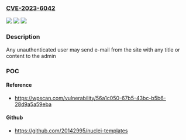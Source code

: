 ### [CVE-2023-6042](https://cve.mitre.org/cgi-bin/cvename.cgi?name=CVE-2023-6042)
![](https://img.shields.io/static/v1?label=Product&message=Getwid&color=blue)
![](https://img.shields.io/static/v1?label=Version&message=0%3C%202.0.3%20&color=brighgreen)
![](https://img.shields.io/static/v1?label=Vulnerability&message=CWE-287%20Improper%20Authentication&color=brighgreen)

### Description

Any unauthenticated user may send e-mail from the site with any title or content to the admin

### POC

#### Reference
- https://wpscan.com/vulnerability/56a1c050-67b5-43bc-b5b6-28d9a5a59eba

#### Github
- https://github.com/20142995/nuclei-templates

